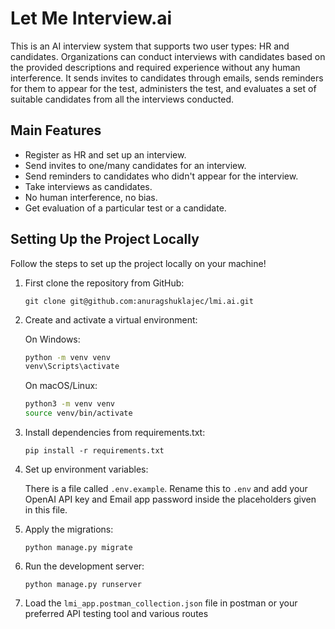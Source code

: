 # Let Me Interview.ai

This is an AI interview system that supports two user types: HR and candidates. Organizations can conduct interviews with candidates based on the provided descriptions and required experience without any human interference. It sends invites to candidates through emails, sends reminders for them to appear for the test, administers the test, and evaluates a set of suitable candidates from all the interviews conducted.

## Main Features

* Register as HR and set up an interview.
* Send invites to one/many candidates for an interview.
* Send reminders to candidates who didn't appear for the interview.
* Take interviews as candidates.
* No human interference, no bias.
* Get evaluation of a particular test or a candidate.

## Setting Up the Project Locally

Follow the steps to set up the project locally on your machine!

1. First clone the repository from GitHub:
    ```
    git clone git@github.com:anuragshuklajec/lmi.ai.git
    ```

2. Create and activate a virtual environment:

   On Windows:
   ```bash
   python -m venv venv
   venv\Scripts\activate
   ```
   On macOS/Linux:
   ```bash
   python3 -m venv venv
   source venv/bin/activate
   ```
3. Install dependencies from requirements.txt:

    ```
    pip install -r requirements.txt
    ```

4. Set up environment variables:

    There is a file called `.env.example`. Rename this to `.env` and add your OpenAI API key and Email app password inside the placeholders given in this file.

5. Apply the migrations:

    ```
    python manage.py migrate
    ```

6. Run the development server:

    ```
    python manage.py runserver
    ```
7. Load the `lmi_app.postman_collection.json` file in postman or your preferred API testing tool and various routes
